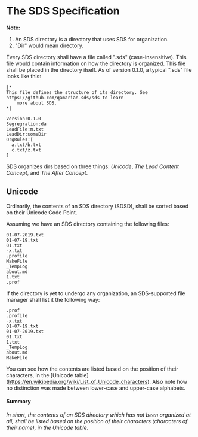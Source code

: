 # The SDS Specification

__Note:__

1. An SDS directory is a directory that uses SDS for organization.
2. "Dir" would mean directory.


Every SDS directory shall have a file called ".sds" (case-insensitive). This file would contain
information on how the directory is organized. This file shall be placed in the directory itself. As
of version 0.1.0, a typical ".sds" file looks like this:

```
|*
This file defines the structure of its directory. See https://github.com/qamarian-sds/sds to learn
	more about SDS.
*|

Version:0.1.0
Segregration:da
LeadFile:m.txt
LeadDir:someDir
OrgRules:[
  a.txt/b.txt
  c.txt/z.txt
]
```

SDS organizes dirs based on three things: _Unicode_, _The Lead Content Concept_, and _The After
Concept_.

## Unicode

Ordinarily, the contents of an SDS directory (SDSD), shall be sorted based on their Unicode Code
Point.

Assuming we have an SDS directory containing the following files:

```
01-07-2019.txt
01-07-19.txt
01.txt
-x.txt
.profile
MakeFile
_TempLog
about.md
1.txt
.prof

```

If the directory is yet to undergo any organization, an SDS-supported file manager shall list it the
following way:

```
.prof
.profile
-x.txt
01-07-19.txt
01-07-2019.txt
01.txt
1.txt
_TempLog
about.md
MakeFile
```

You can see how the contents are listed based on the position of their characters, in the [Unicode table]
(https://en.wikipedia.org/wiki/List_of_Unicode_characters). Also note how no distinction was made
between lower-case and upper-case alphabets.

#### Summary

_In short, the contents of an SDS directory which has not been organized at all, shall be listed based on
the position of their characters (characters of their name), in the Unicode table._
